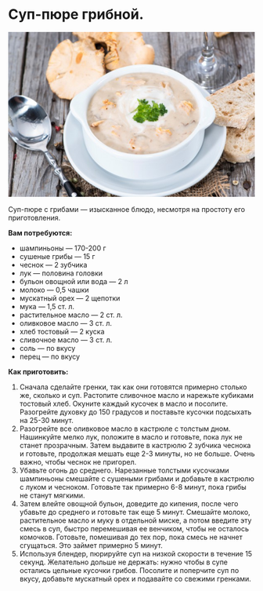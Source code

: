 # Суп-пюре грибной.

![Суп-пюре грибной](/images/Kulinar/First/krem-sup-gribnoy.jpg 'Суп-пюре грибной')

Суп-пюре с грибами — изысканное блюдо, несмотря на простоту его приготовления.

**Вам потребуются:**

- шампиньоны — 170-200 г
- сушеные грибы — 15 г
- чеснок — 2 зубчика
- лук — половина головки
- бульон овощной или вода — 2 л
- молоко — 0,5 чашки
- мускатный орех — 2 щепотки
- мука — 1,5 ст. л.
- растительное масло — 2 ст. л.
- оливковое масло — 3 ст. л.
- хлеб тостовый — 2 куска
- сливочное масло — 3 ст. л.
- соль — по вкусу
- перец — по вкусу

**Как приготовить:**

1. Сначала сделайте гренки, так как они готовятся примерно столько же, сколько и суп. Растопите сливочное масло и нарежьте кубиками тостовый хлеб. Окуните каждый кусочек в масло и посолите. Разогрейте духовку до 150 градусов и поставьте кусочки подсыхать на 25-30 минут.
2. Разогрейте все оливковое масло в кастрюле с толстым дном. Нашинкуйте мелко лук, положите в масло и готовьте, пока лук не станет прозрачным. Затем выдавите в кастрюлю 2 зубчика чеснока и готовьте, продолжая мешать еще 2-3 минуты, но не больше. Очень важно, чтобы чеснок не пригорел.
3. Убавьте огонь до среднего. Нарезанные толстыми кусочками шампиньоны смешайте с сушеными грибами и добавьте в кастрюлю с луком и чесноком. Готовьте так примерно 6-8 минут, пока грибы не станут мягкими.
4. Затем влейте овощной бульон, доведите до кипения, после чего убавьте до среднего и готовьте так еще 5 минут. Смешайте молоко, растительное масло и муку в отдельной миске, а потом введите эту смесь в суп, быстро перемешивая ее венчиком, чтобы не осталось комочков. Готовьте, помешивая до тех пор, пока смесь не начнет сгущаться. Это займет примерно 5 минут.
5. Используя блендер, пюрируйте суп на низкой скорости в течение 15 секунд. Желательно дольше не держать: нужно чтобы в супе остались цельные кусочки грибов. Посолите и поперчите суп по вкусу, добавьте мускатный орех и подавайте со свежими гренками.
